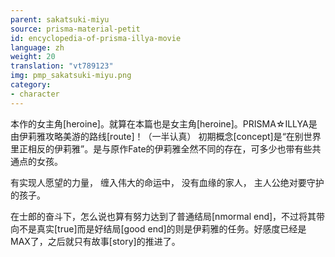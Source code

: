 ```yaml
---
parent: sakatsuki-miyu
source: prisma-material-petit
id: encyclopedia-of-prisma-illya-movie
language: zh
weight: 20
translation: "vt789123"
img: pmp_sakatsuki-miyu.png
category:
- character
---
```


本作的女主角[heroine]。就算在本篇也是女主角[heroine]。PRISMA☆ILLYA是由伊莉雅攻略美游的路线[route]！（一半认真）
初期概念[concept]是“在别世界里正相反的伊莉雅”。是与原作Fate的伊莉雅全然不同的存在，可多少也带有些共通点的女孩。

有实现人愿望的力量，
缠入伟大的命运中，
没有血缘的家人，
主人公绝对要守护的孩子。

在士郎的奋斗下，怎么说也算有努力达到了普通结局[nmormal end]，不过将其带向不是真实[true]而是好结局[good end]的则是伊莉雅的任务。好感度已经是MAX了，之后就只有故事[story]的推进了。
